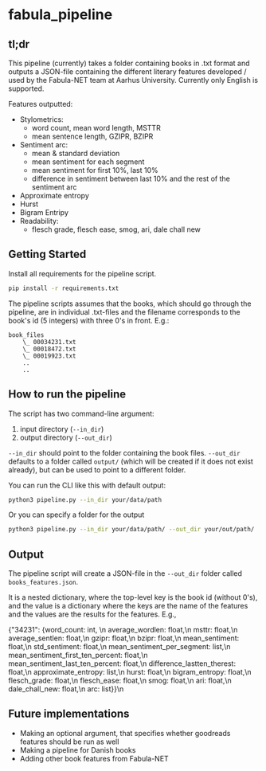 # fabula_pipeline

## tl;dr
This pipeline (currently) takes a folder containing books in .txt format and outputs a JSON-file containing the different literary features developed / used by the Fabula-NET team at Aarhus University.
Currently only English is supported. 

Features outputted: 

- Stylometrics:
    - word count, mean word length, MSTTR
    - mean sentence length, GZIPR, BZIPR
- Sentiment arc:
    - mean & standard deviation
    - mean sentiment for each segment
    - mean sentiment for first 10%, last 10% 
    - difference in sentiment between last 10% and the rest of the sentiment arc
- Approximate entropy
- Hurst 
- Bigram Entripy 
- Readability:
    - flesch grade, flesch ease, smog, ari, dale chall new

## Getting Started

Install all requirements for the pipeline script.

```bash
pip install -r requirements.txt
```

The pipeline scripts assumes that the books, which should go through the pipeline, are in individual .txt-files and the filename corresponds to the book's id (5 integers) with three 0's in front. E.g.:

    book_files
        \_ 00034231.txt
        \_ 00018472.txt
        \_ 00019923.txt
        ..
        ..


## How to run the pipeline

The script has two command-line argument:
1. input directory (`--in_dir`)
2. output directory (`--out_dir`)

`--in_dir` should point to the folder containing the book files. 
`--out_dir` defaults to a folder called `output/` (which will be created if it does not exist already), but can be used to point to a different folder.

You can run the CLI like this with default output:

```bash
python3 pipeline.py --in_dir your/data/path 
```

Or you can specify a folder for the output

```bash
python3 pipeline.py --in_dir your/data/path/ --out_dir your/out/path/
```

## Output
The pipeline script will create a JSON-file in the `--out_dir` folder called `books_features.json`.

It is a nested dictionary, where the top-level key is the book id (without 0's), and the value is a dictionary where the keys are the name of the features and the values are the results for the features. 
E.g.,

{"34231": {word_count: int, \n
            average_wordlen: float,\n
            msttr: float,\n
            average_sentlen: float,\n
            gzipr: float,\n
            bzipr: float,\n
            mean_sentiment: float,\n
            std_sentiment: float,\n
            mean_sentiment_per_segment: list,\n
            mean_sentiment_first_ten_percent: float,\n
            mean_sentiment_last_ten_percent: float,\n
            difference_lastten_therest: float,\n
            approximate_entropy: list,\n
            hurst: float,\n
            bigram_entropy: float,\n
            flesch_grade: float,\n
            flesch_ease: float,\n
            smog: float,\n
            ari: float,\n
            dale_chall_new: float,\n
            arc: list}}\n

 
## Future implementations 

- Making an optional argument, that specifies whether goodreads features should be run as well
- Making a pipeline for Danish books 
- Adding other book features from Fabula-NET
